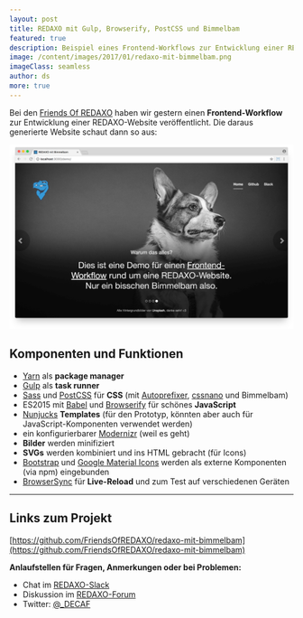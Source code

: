 ```yaml
---
layout: post
title: REDAXO mit Gulp, Browserify, PostCSS und Bimmelbam
featured: true
description: Beispiel eines Frontend-Workflows zur Entwicklung einer REDAXO-Website.
image: /content/images/2017/01/redaxo-mit-bimmelbam.png
imageClass: seamless
author: ds
more: true
---
```


Bei den [Friends Of REDAXO](https://github.com/FriendsOfREDAXO/Info) haben wir gestern einen __Frontend-Workflow__ zur Entwicklung einer REDAXO-Website veröffentlicht. Die daraus generierte Website schaut dann so aus:

<a href="https://github.com/FriendsOfREDAXO/redaxo-mit-bimmelbam"><img class="seamless" src="/content/images/2017/01/redaxo-mit-bimmelbam.png" alt="Screenshot"></a>

## Komponenten und Funktionen

* [Yarn](https://yarnpkg.com) als __package manager__
* [Gulp](http://gulpjs.com) als __task runner__
* [Sass](http://sass-lang.com) und [PostCSS](http://postcss.org) für __CSS__ (mit [Autoprefixer](http://autoprefixer.github.io), [cssnano](http://cssnano.co) und Bimmelbam)
* ES2015 mit [Babel](http://babeljs.io) und [Browserify](http://browserify.org) für schönes __JavaScript__
* [Nunjucks](https://mozilla.github.io/nunjucks/) __Templates__ (für den Prototyp, könnten aber auch für JavaScript-Komponenten verwendet werden)
* ein konfigurierbarer [Modernizr](https://modernizr.com) (weil es geht)
* __Bilder__ werden minifiziert
* __SVGs__ werden kombiniert und ins HTML gebracht (für Icons)
* [Bootstrap](http://getbootstrap.com) und [Google Material Icons](https://material.io/icons/) werden als externe Komponenten (via npm) eingebunden
* [BrowserSync](https://www.browsersync.io) für __Live-Reload__ und zum Test auf verschiedenen Geräten

---

## Links zum Projekt

[https://github.com/FriendsOfREDAXO/redaxo-mit-bimmelbam](https://github.com/FriendsOfREDAXO/redaxo-mit-bimmelbam)

__Anlaufstellen für Fragen, Anmerkungen oder bei Problemen:__

* Chat im [REDAXO-Slack](http://www.redaxo.org/slack/)
* Diskussion im [REDAXO-Forum](http://www.redaxo.org/de/forum/allgemeines-f39/frontend-workflow-fur-redaxo-mit-gulp-browserify-postcss-t21541.html)
* Twitter: [@_DECAF](https://twitter.com/_DECAF)
